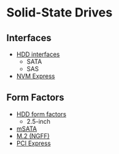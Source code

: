 # Solid-State Drives
## Interfaces
- [HDD interfaces](../../Analog%20Recording/HDD/README.md#interfaces)
  - SATA
  - SAS
- [NVM Express](https://en.wikipedia.org/wiki/NVM_Express)

## Form Factors
- [HDD form factors](../../Analog%20Recording/HDD/README.md#form-factors)
  - 2.5-inch
- [mSATA](https://en.wikipedia.org/wiki/MSATA)
- [M.2 (NGFF)](https://en.wikipedia.org/wiki/M.2)
- [PCI Express](https://en.wikipedia.org/wiki/PCI_Express#Form_factors)
